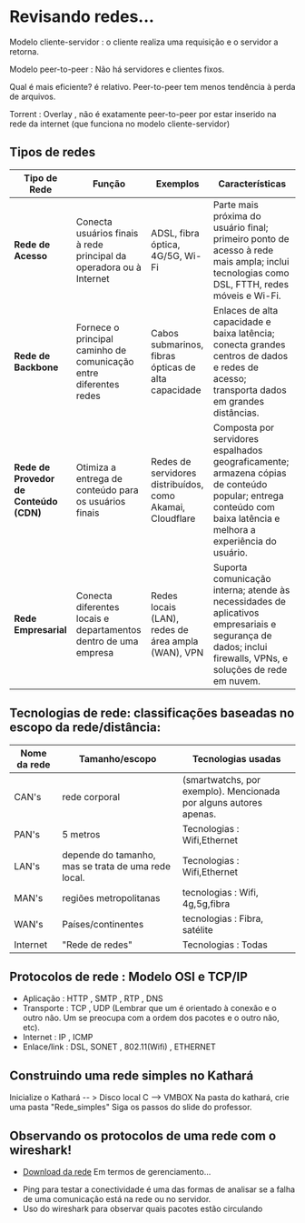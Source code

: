 # Revisando redes...
Modelo cliente-servidor : o cliente realiza uma requisição e o servidor a retorna.

Modelo peer-to-peer : Não há servidores e clientes fixos.

Qual é mais eficiente? é relativo. Peer-to-peer tem menos tendência à perda de arquivos.

Torrent : Overlay , não é exatamente peer-to-peer por estar inserido na rede da internet (que funciona no modelo cliente-servidor)


## Tipos de redes
| **Tipo de Rede**           | **Função**                                                                 | **Exemplos**                                         | **Características**                                                                                                                                                              |
|----------------------------|----------------------------------------------------------------------------|------------------------------------------------------|----------------------------------------------------------------------------------------------------------------------------------------------------------------------------------|
| **Rede de Acesso**          | Conecta usuários finais à rede principal da operadora ou à Internet        | ADSL, fibra óptica, 4G/5G, Wi-Fi                      | Parte mais próxima do usuário final; primeiro ponto de acesso à rede mais ampla; inclui tecnologias como DSL, FTTH, redes móveis e Wi-Fi.                                         |
| **Rede de Backbone**        | Fornece o principal caminho de comunicação entre diferentes redes          | Cabos submarinos, fibras ópticas de alta capacidade   | Enlaces de alta capacidade e baixa latência; conecta grandes centros de dados e redes de acesso; transporta dados em grandes distâncias.                                          |
| **Rede de Provedor de Conteúdo (CDN)** | Otimiza a entrega de conteúdo para os usuários finais                       | Redes de servidores distribuídos, como Akamai, Cloudflare | Composta por servidores espalhados geograficamente; armazena cópias de conteúdo popular; entrega conteúdo com baixa latência e melhora a experiência do usuário.                   |
| **Rede Empresarial**        | Conecta diferentes locais e departamentos dentro de uma empresa            | Redes locais (LAN), redes de área ampla (WAN), VPN    | Suporta comunicação interna; atende às necessidades de aplicativos empresariais e segurança de dados; inclui firewalls, VPNs, e soluções de rede em nuvem.                        |






## Tecnologias de rede: classificações baseadas no escopo da rede/distância:
| Nome da rede  | Tamanho/escopo |Tecnologias usadas|
| --------------| ---------------| -----------------|
| CAN's         | rede corporal  |(smartwatchs, por exemplo). Mencionada por alguns autores apenas.|
| PAN's         | 5 metros       | Tecnologias : Wifi,Ethernet|
| LAN's         |depende do tamanho, mas se trata de uma rede local. | Tecnologias : Wifi,Ethernet|
| MAN's         | regiões metropolitanas| tecnologias : Wifi, 4g,5g,fibra|
| WAN's         | Países/continentes | tecnologias : Fibra, satélite|
| Internet      | "Rede de redes"| Tecnologias : Todas |


## Protocolos de rede : Modelo OSI e TCP/IP
* Aplicação : HTTP , SMTP , RTP , DNS
* Transporte : TCP , UDP (Lembrar que um é orientado à conexão e o outro não. Um se preocupa com a ordem dos pacotes e o outro não, etc).
* Internet : IP , ICMP
* Enlace/link : DSL, SONET , 802.11(Wifi) , ETHERNET

## Construindo uma rede simples no Kathará
Inicialize o Kathará -- > Disco local C --> VMBOX
Na pasta do kathará, crie uma pasta "Rede_simples"
Siga os passos do slide do professor.

## Observando os protocolos de uma rede com o wireshark!
* [Download da rede](https://github.com/KatharaFramework/Kathara-Labs/tree/main/main-labs/basic-topics/basic-ipv4)
Em termos de gerenciamento... 
- Ping para testar a conectividade é uma das formas de analisar se a falha de uma comunicação está na rede ou no servidor.
- Uso do wireshark para observar quais pacotes estão circulando
